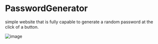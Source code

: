 # PasswordGenerator 
simple website that is fully capable to generate a random password at the click of a button. 


![image](https://user-images.githubusercontent.com/84750526/124395630-615a3500-dcc2-11eb-8509-52a2e729cabc.png)
